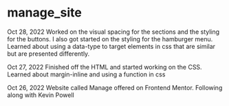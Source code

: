 # manage_site

Oct 28, 2022
Worked on the visual spacing for the sections and the styling for the buttons. I also got started on the styling for the hamburger menu. Learned about using a data-type to target elements in css that are similar but are presented differently.

Oct 27, 2022
Finished off the HTML and started working on the CSS. Learned about margin-inline and using a function in css

Oct 26, 2022
Website called Manage offered on Frontend Mentor. Following along with Kevin Powell


